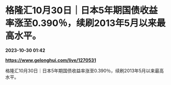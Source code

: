 # 格隆汇10月30日｜日本5年期国债收益率涨至0.390％，续刷2013年5月以来最高水平。

**2023-10-30 01:42**

**https://www.gelonghui.com/live/1270531**

格隆汇10月30日｜日本5年期国债收益率涨至0.390％，续刷2013年5月以来最高水平。
